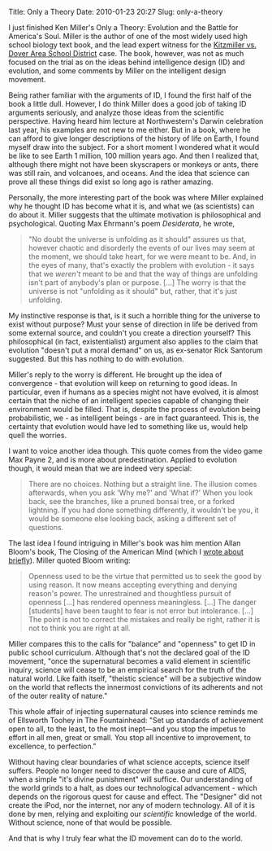 Title: Only a Theory
Date: 2010-01-23 20:27
Slug: only-a-theory

I just finished Ken Miller's Only a Theory: Evolution and the Battle for
America's Soul. Miller is the author of one of the most widely used high
school biology text book, and the lead expert witness for the
[Kitzmiller vs. Dover Area School
District](http://en.wikipedia.org/wiki/Kitzmiller_v._Dover_Area_School_District)
case. The book, however, was not as much focused on the trial as on the
ideas behind intelligence design (ID) and evolution, and some comments
by Miller on the intelligent design movement.

Being rather familiar with the arguments of ID, I found the first half
of the book a little dull. However, I do think Miller does a good job of
taking ID arguments seriously, and analyze those ideas from the
scientific perspective. Having heard him lecture at Northwestern's
Darwin celebration last year, his examples are not new to me either. But
in a book, where he can afford to give longer descriptions of the
history of life on Earth, I found myself draw into the subject. For a
short moment I wondered what it would be like to see Earth 1 million,
100 million years ago. And then I realized that, although there might
not have been skyscrapers or monkeys or ants, there was still rain, and
volcanoes, and oceans. And the idea that science can prove all these
things did exist so long ago is rather amazing.

Personally, the more interesting part of the book was where Miller
explained why he thought ID has become what it is, and what we (as
scientists) can do about it. Miller suggests that the ultimate
motivation is philosophical and psychological. Quoting Max Ehrmann's
poem *Desiderata*, he wrote,  

> "No doubt the universe is unfolding as it should" assures us that,
> however chaotic and disorderly the events of our lives may seem at the
> moment, we should take heart, for we were meant to be. And, in the
> eyes of many, that's exactly the problem with evolution - it says that
> we *weren't* meant to be and that the way of things are unfolding
> isn't part of anybody's plan or purpose. [...] The worry is that the
> universe is not "unfolding as it should" but, rather, that it's just
> unfolding.
> </p>

My instinctive response is that, is it such a horrible thing for the
universe to exist without purpose? Must your sense of direction in life
be derived from some external source, and couldn't you create a
direction yourself? This philosophical (in fact, existentialist)
argument also applies to the claim that evolution "doesn't put a moral
demand" on us, as ex-senator Rick Santorum suggested. But this has
nothing to do with evolution.

Miller's reply to the worry is different. He brought up the idea of
convergence - that evolution will keep on returning to good ideas. In
particular, even if humans as a species might not have evolved, it is
almost certain that the niche of an intelligent species capable of
changing their environment would be filled. That is, despite the process
of evolution being probabilistic, we - as intelligent beings - are in
fact guaranteed. This is, the certainty that evolution would have led to
something like us, would help quell the worries.

I want to voice another idea though. This quote comes from the video
game Max Payne 2, and is more about predestination. Applied to evolution
though, it would mean that we are indeed very special:  

> There are no choices. Nothing but a straight line. The illusion comes
> afterwards, when you ask 'Why me?' and 'What if?' When you look back,
> see the branches, like a pruned bonsai tree, or a forked lightning. If
> you had done something differently, it wouldn't be you, it would be
> someone else looking back, asking a different set of questions.
> </p>

The last idea I found intriguing in Miller's book was him mention Allan
Bloom's book, The Closing of the American Mind (which I [wrote about
briefly](http://justinnhli.com/posts/2009/05/thoughts-on-being-student.html)).
Miller quoted Bloom writing:  

> Openness used to be the virtue that permitted us to seek the good by
> using reason. It now means accepting everything and denying reason's
> power. The unrestrained and thoughtless pursuit of openness [...] has
> rendered openness meaningless. [...] The danger [students] have been
> taught to fear is not error but intolerance. [...] The point is not to
> correct the mistakes and really be right, rather it is not to think
> you are right at all.
> </p>

Miller compares this to the calls for "balance" and "openness" to get ID
in public school curriculum. Although that's not the declared goal of
the ID movement, "once the supernatural becomes a valid element in
scientific inquiry, science will cease to be an empirical search for the
truth of the natural world. Like faith itself, "theistic science" will
be a subjective window on the world that reflects the innermost
convictions of its adherents and not of the outer reality of nature."

This whole affair of injecting supernatural causes into science reminds
me of Ellsworth Toohey in The Fountainhead: "Set up standards of
achievement open to all, to the least, to the most inept—and you stop
the impetus to effort in all men, great or small. You stop all incentive
to improvement, to excellence, to perfection."

Without having clear boundaries of what science accepts, science itself
suffers. People no longer need to discover the cause and cure of AIDS,
when a simple "it's divine punishment" will suffice. Our understanding
of the world grinds to a halt, as does our technological advancement -
which depends on the rigorous quest for cause and effect. The "Designer"
did not create the iPod, nor the internet, nor any of modern technology.
All of it is done by men, relying and exploiting our *scientific*
knowledge of the world. Without science, none of that would be possible.

And that is why I truly fear what the ID movement can do to the world.

